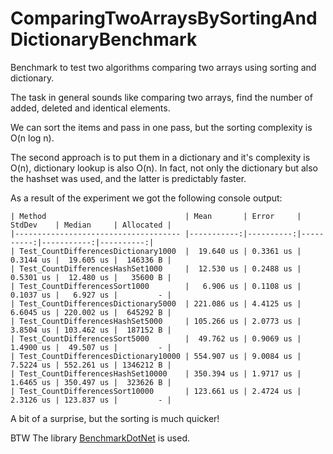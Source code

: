 # ComparingTwoArraysBySortingAndDictionaryBenchmark
Benchmark to test two algorithms comparing two arrays using sorting and dictionary.

The task in general sounds like comparing two arrays, find the number of added, deleted and identical elements.

We can sort the items and pass in one pass, but the sorting complexity is O(n log n).

The second approach is to put them in a dictionary and it's complexity is O(n), dictionary lookup is also O(n).
In fact, not only the dictionary but also the hashset was used, and the latter is predictably faster.

As a result of the experiment we got the following console output:
```
| Method                               | Mean       | Error     | StdDev    | Median     | Allocated |
|------------------------------------- |-----------:|----------:|----------:|-----------:|----------:|
| Test_CountDifferencesDictionary1000  |  19.640 us | 0.3361 us | 0.3144 us |  19.605 us |  146336 B |
| Test_CountDifferencesHashSet1000     |  12.530 us | 0.2488 us | 0.5301 us |  12.480 us |   35600 B |
| Test_CountDifferencesSort1000        |   6.906 us | 0.1108 us | 0.1037 us |   6.927 us |         - |
| Test_CountDifferencesDictionary5000  | 221.086 us | 4.4125 us | 6.6045 us | 220.002 us |  645292 B |
| Test_CountDifferencesHashSet5000     | 105.266 us | 2.0773 us | 3.8504 us | 103.462 us |  187152 B |
| Test_CountDifferencesSort5000        |  49.762 us | 0.9069 us | 1.4900 us |  49.507 us |         - |
| Test_CountDifferencesDictionary10000 | 554.907 us | 9.0084 us | 7.5224 us | 552.261 us | 1346212 B |
| Test_CountDifferencesHashSet10000    | 350.394 us | 1.9717 us | 1.6465 us | 350.497 us |  323626 B |
| Test_CountDifferencesSort10000       | 123.661 us | 2.4724 us | 2.3126 us | 123.837 us |         - |
```
A bit of a surprise, but the sorting is much quicker!

BTW The library [BenchmarkDotNet](https://github.com/dotnet/BenchmarkDotNet) is used.
